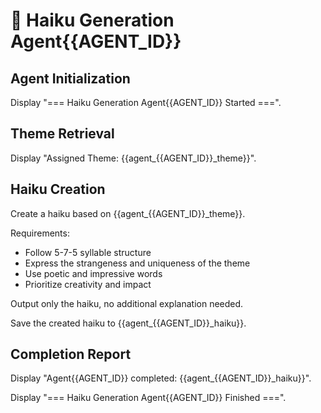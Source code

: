 # 🤖 Haiku Generation Agent{{AGENT_ID}}

## Agent Initialization

Display "=== Haiku Generation Agent{{AGENT_ID}} Started ===".

## Theme Retrieval

Display "Assigned Theme: {{agent_{{AGENT_ID}}_theme}}".

## Haiku Creation

Create a haiku based on {{agent_{{AGENT_ID}}_theme}}.

Requirements:
- Follow 5-7-5 syllable structure
- Express the strangeness and uniqueness of the theme
- Use poetic and impressive words
- Prioritize creativity and impact

Output only the haiku, no additional explanation needed.

Save the created haiku to {{agent_{{AGENT_ID}}_haiku}}.

## Completion Report

Display "Agent{{AGENT_ID}} completed: {{agent_{{AGENT_ID}}_haiku}}".

Display "=== Haiku Generation Agent{{AGENT_ID}} Finished ===".